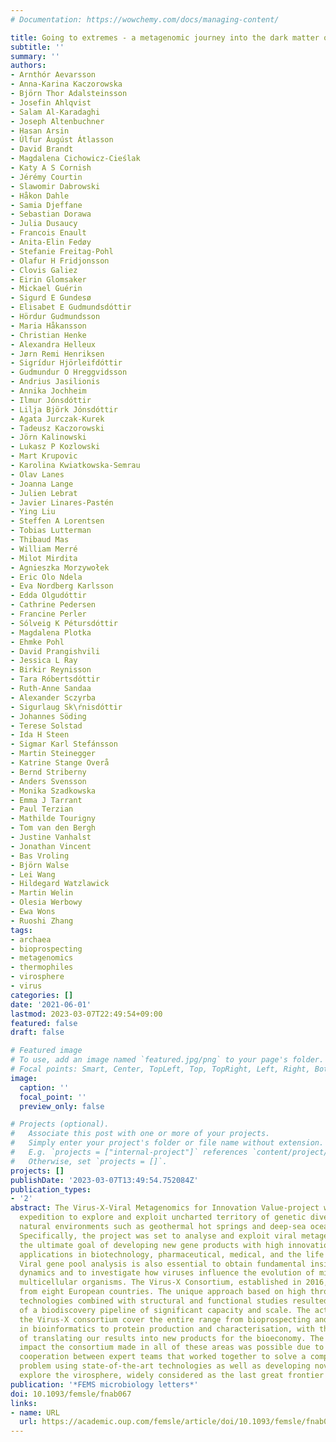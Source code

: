 ```yaml
---
# Documentation: https://wowchemy.com/docs/managing-content/

title: Going to extremes - a metagenomic journey into the dark matter of life.
subtitle: ''
summary: ''
authors:
- Arnthór Aevarsson
- Anna-Karina Kaczorowska
- Björn Thor Adalsteinsson
- Josefin Ahlqvist
- Salam Al-Karadaghi
- Joseph Altenbuchner
- Hasan Arsin
- Úlfur Áugúst Átlasson
- David Brandt
- Magdalena Cichowicz-Cieślak
- Katy A S Cornish
- Jérémy Courtin
- Slawomir Dabrowski
- Håkon Dahle
- Samia Djeffane
- Sebastian Dorawa
- Julia Dusaucy
- Francois Enault
- Anita-Elin Fedøy
- Stefanie Freitag-Pohl
- Olafur H Fridjonsson
- Clovis Galiez
- Eirin Glomsaker
- Mickael Guérin
- Sigurd E Gundesø
- Elisabet E Gudmundsdóttir
- Hördur Gudmundsson
- Maria Håkansson
- Christian Henke
- Alexandra Helleux
- Jørn Remi Henriksen
- Sigrídur Hjörleifdóttir
- Gudmundur O Hreggvidsson
- Andrius Jasilionis
- Annika Jochheim
- Ilmur Jónsdóttir
- Lilja Björk Jónsdóttir
- Agata Jurczak-Kurek
- Tadeusz Kaczorowski
- Jörn Kalinowski
- Lukasz P Kozlowski
- Mart Krupovic
- Karolina Kwiatkowska-Semrau
- Olav Lanes
- Joanna Lange
- Julien Lebrat
- Javier Linares-Pastén
- Ying Liu
- Steffen A Lorentsen
- Tobias Lutterman
- Thibaud Mas
- William Merré
- Milot Mirdita
- Agnieszka Morzywołek
- Eric Olo Ndela
- Eva Nordberg Karlsson
- Edda Olgudóttir
- Cathrine Pedersen
- Francine Perler
- Sólveig K Pétursdóttir
- Magdalena Plotka
- Ehmke Pohl
- David Prangishvili
- Jessica L Ray
- Birkir Reynisson
- Tara Róbertsdóttir
- Ruth-Anne Sandaa
- Alexander Sczyrba
- Sigurlaug Sk\ŕnisdóttir
- Johannes Söding
- Terese Solstad
- Ida H Steen
- Sigmar Karl Stefánsson
- Martin Steinegger
- Katrine Stange Overå
- Bernd Striberny
- Anders Svensson
- Monika Szadkowska
- Emma J Tarrant
- Paul Terzian
- Mathilde Tourigny
- Tom van den Bergh
- Justine Vanhalst
- Jonathan Vincent
- Bas Vroling
- Björn Walse
- Lei Wang
- Hildegard Watzlawick
- Martin Welin
- Olesia Werbowy
- Ewa Wons
- Ruoshi Zhang
tags:
- archaea
- bioprospecting
- metagenomics
- thermophiles
- virosphere
- virus
categories: []
date: '2021-06-01'
lastmod: 2023-03-07T22:49:54+09:00
featured: false
draft: false

# Featured image
# To use, add an image named `featured.jpg/png` to your page's folder.
# Focal points: Smart, Center, TopLeft, Top, TopRight, Left, Right, BottomLeft, Bottom, BottomRight.
image:
  caption: ''
  focal_point: ''
  preview_only: false

# Projects (optional).
#   Associate this post with one or more of your projects.
#   Simply enter your project's folder or file name without extension.
#   E.g. `projects = ["internal-project"]` references `content/project/deep-learning/index.md`.
#   Otherwise, set `projects = []`.
projects: []
publishDate: '2023-03-07T13:49:54.752084Z'
publication_types:
- '2'
abstract: The Virus-X-Viral Metagenomics for Innovation Value-project was a scientific
  expedition to explore and exploit uncharted territory of genetic diversity in extreme
  natural environments such as geothermal hot springs and deep-sea ocean ecosystems.
  Specifically, the project was set to analyse and exploit viral metagenomes with
  the ultimate goal of developing new gene products with high innovation value for
  applications in biotechnology, pharmaceutical, medical, and the life science sectors.
  Viral gene pool analysis is also essential to obtain fundamental insight into ecosystem
  dynamics and to investigate how viruses influence the evolution of microbes and
  multicellular organisms. The Virus-X Consortium, established in 2016, included experts
  from eight European countries. The unique approach based on high throughput bioinformatics
  technologies combined with structural and functional studies resulted in the development
  of a biodiscovery pipeline of significant capacity and scale. The activities within
  the Virus-X consortium cover the entire range from bioprospecting and methods development
  in bioinformatics to protein production and characterisation, with the final goal
  of translating our results into new products for the bioeconomy. The significant
  impact the consortium made in all of these areas was possible due to the successful
  cooperation between expert teams that worked together to solve a complex scientific
  problem using state-of-the-art technologies as well as developing novel tools to
  explore the virosphere, widely considered as the last great frontier of life.
publication: '*FEMS microbiology letters*'
doi: 10.1093/femsle/fnab067
links:
- name: URL
  url: https://academic.oup.com/femsle/article/doi/10.1093/femsle/fnab067/6296640
---
```

